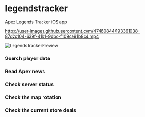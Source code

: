 # legendstracker
Apex Legends Tracker iOS app


https://user-images.githubusercontent.com/47460844/193361038-87d2c104-639f-41b1-9dbd-f109ce91b8cd.mp4


![LegendsTrackerPreview](https://user-images.githubusercontent.com/47460844/193122137-9210b82c-c9be-4c81-8baf-1bbe3e1f55c3.png)

### Search player data
### Read Apex news
### Check server status
### Check the map rotation
### Check the current store deals

